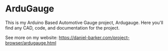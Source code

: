 # ArduGauge
This is my Arduino Based Automotive Gauge project, Ardugauge.
Here you'll find any CAD, code, and documentation for the project.  

See more on my website: https://daniel-barker.com/project-browser/ardugauge.html
